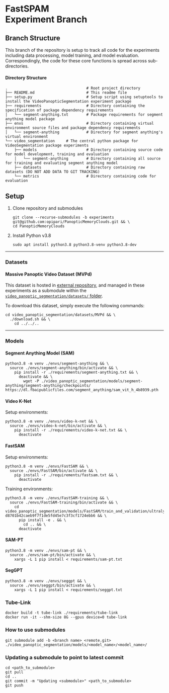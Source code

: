 # FastSPAM <br/> Experiment Branch

## Branch Structure

This branch of the repository is setup to track all code for the experiments including data processing, model training, and model evaluation. Correspondingly, the code for these core functions is spread across sub-directories.

#### Directory Structure

```
.                                   # Root project directory
├── README.md                       # This readme file
├── setup.py                        # Setup script using setuptools to install the VideoPanopticSegmentation experiment package
├── requirements                    # Directory containing the specification of package dependency requirements
│   └── segment-anything.txt        # Package requirements for segment anything model package
├── envs                            # Directory containing virtual environment source files and package dependency requirements
│   └── segment-anything            # Directory for segment anything's virtual environment
└── video_segmentation     # The central python package for VideoSegmentation package experiments
    ├── models                      # Directory containing source code for model development, training and evaluation
    │   └── segment-anything        # Directory containing all source for training and evaluating segment anything model
    ├── datasets                    # Directory containing raw datasets (DO NOT ADD DATA TO GIT TRACKING)
    └── metrics                     # Directory containing code for evaluation
```


## Setup

1. Clone repository and submodules

    ```
    git clone --recurse-submodules -b experiments git@github.com:opipari/PanopticMemoryClouds.git && \
    cd PanopticMemoryClouds
    ```

2. Install Python v3.8

    ```
    sudo apt install python3.8 python3.8-venv python3.8-dev
    ```

<!-- 3. Install Python v3.9

    ```
    sudo apt install python3.9 python3.9-venv python3.9-dev
    ``` -->


<hr>

### Datasets

#### Massive Panoptic Video Dataset (MVPd)

This dataset is hosted in [external repository](https://github.com/opipari/MVPd), and managed in these experiments as a submodule within the [`video_panoptic_segmentation/datasets/` folder](video_panoptic_segmentation/datasets/).

To download this dataset, simply execute the following commands:

```
cd video_panoptic_segmentation/datasets/MVPd && \
  ./download.sh && \
    cd ../../..
```


<hr>

### Models

#### Segment Anything Model (SAM)

```
python3.8 -m venv ./envs/segment-anything && \
  source ./envs/segment-anything/bin/activate && \
    pip install -r ./requirements/segment-anything.txt && \
      deactivate && \
        wget -P ./video_panoptic_segmentation/models/segment-anything/segment-anything/checkpoints/ https://dl.fbaipublicfiles.com/segment_anything/sam_vit_h_4b8939.pth
```


#### Video K-Net

Setup environments:

```
python3.8 -m venv ./envs/video-k-net && \
  source ./envs/video-k-net/bin/activate && \
    pip install -r ./requirements/video-k-net.txt && \
      deactivate
```


#### FastSAM

Setup environments:

```
python3.8 -m venv ./envs/FastSAM && \
  source ./envs/FastSAM/bin/activate && \
    pip install -r ./requirements/fastsam.txt && \
      deactivate
```

Training environments:

```
python3.8 -m venv ./envs/FastSAM-training && \
  source ./envs/FastSAM-training/bin/activate && \
    cd video_panoptic_segmentation/models/FastSAM/train_and_validation/ultralytics-d8701b42caeb9f7f1de5fd45e7c3f3cf1724ebb6 && \
      pip install -e . && \
        cd .. && \
      deactivate
```


#### SAM-PT

```
python3.8 -m venv ./envs/sam-pt && \
  source ./envs/sam-pt/bin/activate && \
    xargs -L 1 pip install < requirements/sam-pt.txt
```


#### SegGPT

```
python3.8 -m venv ./envs/seggpt && \
  source ./envs/seggpt/bin/activate && \
    xargs -L 1 pip install < requirements/seggpt.txt
```


### Tube-Link
```
docker build -t tube-link ./requirements/tube-link
docker run -it --shm-size 8G --gpus device=0 tube-link
```

### How to use submodules

```
git submodule add -b <branch name> <remote.git> ./video_panoptic_segmentation/models/<model_name>/<model_name>/
```

### Updating a submodule to point to latest commit
```
cd <path_to_submodule>
git pull
cd ..
git commit -m "Updating <submodule>" <path_to_submodule>
git push
```
